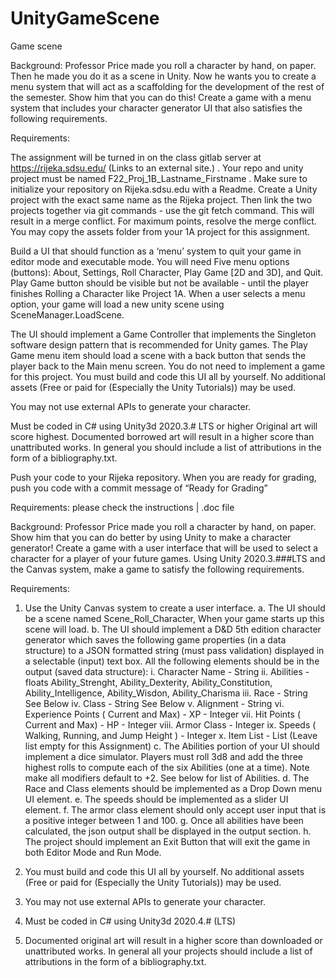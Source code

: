 # UnityGameScene
 Game scene

Background: Professor Price made you roll a character by hand, on paper. Then he made you do it as a scene in Unity. Now he wants you to create a menu system that will act as a scaffolding for the development of the rest of the semester. Show him that you can do this! Create a game with a menu system that includes your character generator UI that also satisfies the following requirements.

Requirements:

The assignment will be turned in on the class gitlab server at https://rijeka.sdsu.edu/ (Links to an external site.) . Your repo and unity project must be named F22_Proj_1B_Lastname_Firstname . Make sure to initialize your repository on Rijeka.sdsu.edu with a Readme. Create a Unity project with the exact same name as the Rijeka project. Then link the two projects together via git commands - use the git fetch command. This will result in a merge conflict. For maximum points, resolve the merge conflict.
You may copy the assets folder from your 1A project for this assignment.

Build a UI that should function as a ‘menu’ system to quit your game in editor mode and executable mode. You will need Five menu options (buttons): About, Settings, Roll Character, Play Game [2D and 3D], and Quit. Play Game button should be visible but not be available - until the player finishes Rolling a Character like Project 1A. When a user selects a menu option, your game will load a new unity scene using SceneManager.LoadScene.

The UI should implement a Game Controller that implements the Singleton software design pattern that is recommended for Unity games.
The Play Game menu item should load a scene with a back button that sends the player back to the Main menu screen. You do not need to implement a game for this project.
You must build and code this UI all by yourself. No additional assets (Free or paid for (Especially the Unity Tutorials)) may be used.

You may not use external APIs to generate your character.

Must be coded in C# using Unity3d 2020.3.# LTS or higher
Original art will score highest. Documented borrowed art will result in a higher score than unattributed works. In general you should include a list of attributions in the form of a bibliography.txt.

Push your code to your Rijeka repository. When you are ready for grading, push you code with a commit message of “Ready for Grading”

Requirements: please check the instructions   |   .doc file

Background: Professor Price made you roll a character by hand, on paper. Show him that you can
do better by using Unity to make a character generator! Create a game with a user interface that
will be used to select a character for a player of your future games. Using Unity 2020.3.###LTS
and the Canvas system, make a game to satisfy the following requirements.

Requirements:
1. Use the Unity Canvas system to create a user interface.
a. The UI should be a scene named Scene_Roll_Character, When your game starts up this
scene will load.
b. The UI should implement a D&D 5th edition character generator which saves the
following game properties (in a data structure) to a JSON formatted string (must pass
validation) displayed in a selectable (input) text box. All the following elements should
be in the output (saved data structure):
i. Character Name - String
ii. Abilities - floats Ability_Strenght, Ability_Dexterity, Ability_Constitution,
Ability_Intelligence, Ability_Wisdon, Ability_Charisma
iii. Race - String See Below
iv. Class - String See Below
v. Alignment - String
vi. Experience Points ( Current and Max) - XP - Integer
vii. Hit Points ( Current and Max) - HP - Integer
viii. Armor Class - Integer
ix. Speeds ( Walking, Running, and Jump Height ) - Integer
x. Item List - List<String> (Leave list empty for this Assignment)
c. The Abilities portion of your UI should implement a dice simulator. Players must roll
3d8 and add the three highest rolls to compute each of the six Abilities (one at a time).
Note make all modifiers default to +2. See below for list of Abilities.
d. The Race and Class elements should be implemented as a Drop Down menu UI element.
e. The speeds should be implemented as a slider UI element.
f. The armor class element should only accept user input that is a positive integer between 1
and 100.
g. Once all abilities have been calculated, the json output shall be displayed in the output
section.
h. The project should implement an Exit Button that will exit the game in both Editor Mode
and Run Mode.
 
2. You must build and code this UI all by yourself. No additional assets (Free or paid for (Especially
the Unity Tutorials)) may be used.
 
3. You may not use external APIs to generate your character.
 
4. Must be coded in C# using Unity3d 2020.4.# (LTS)
 
5. Documented original art will result in a higher score than downloaded or unattributed works. In
general all your projects should include a list of attributions in the form of a bibliography.txt.
 

